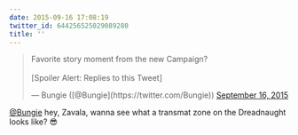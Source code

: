 ```yaml
---
date: 2015-09-16 17:08:19
twitter_id: 644256525029089280
title: ''
---
```


<blockquote class="twitter-tweet"><p lang="en" dir="ltr">Favorite story moment from the new Campaign?<br><br>[Spoiler Alert: Replies to this Tweet]</p>&mdash; Bungie ([@Bungie](https://twitter.com/Bungie)) <a href="https://twitter.com/Bungie/status/644252618059988993?ref_src=twsrc%5Etfw">September 16, 2015</a></blockquote>
<script async src="https://platform.twitter.com/widgets.js" charset="utf-8"></script>

[@Bungie](https://twitter.com/Bungie) hey, Zavala, wanna see what a transmat zone on the Dreadnaught looks like? 😎
